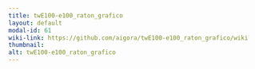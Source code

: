 ```yaml
---
title: twE100-e100_raton_grafico
layout: default
modal-id: 61
wiki-link: https://github.com/aigora/twE100-e100_raton_grafico/wiki
thumbnail: 
alt: twE100-e100_raton_grafico
---
```

